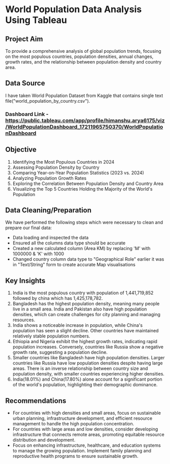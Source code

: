  # World Population Data Analysis Using Tableau

## Project Aim 
To provide a comprehensive analysis of global population trends, focusing on the most populous countries, population densities, annual changes, growth rates, and the relationship between population density and country area.

## Data Source
I have taken World Population Dataset from Kaggle that contains single text file("world_population_by_country.csv").

### Dashboard Link - https://public.tableau.com/app/profile/himanshu.arya6175/viz/WorldPopulationDashboard_17211965750370/WorldPopulationDashboard

## Objective

1. Identifying the Most Populous Countries in 2024
2. Assessing Population Density by Country
3. Comparing Year-on-Year Population Statistics (2023 vs. 2024)
4. Analyzing Population Growth Rates
5. Exploring the Correlation Between Population Density and Country Area
6. Visualizing the Top 5 Countries Holding the Majority of the World's Population

## Data Cleaning/Preparation

We have performed the following steps which were necessary to clean and prepare our final data:
- Data loading and inspected the data
- Ensured all the columns data type should be accurate
- Created a new calculated column (Area KM) by replacing 'M' with 1000000 & 'K' with 1000
- Changed country column data type to "Geographical Role" earlier it was in "Text/String" form to create accurate Map visualisations

## Key Insights

1. India is the most populous country with population of 1,441,719,852 followed by china which has 1,425,178,782.
2. Bangladesh has the highest population density, meaning many people live in a small area. India and Pakistan also have high population densities, which can create challenges for city planning and managing resources.
3. India shows a noticeable increase in population, while China's population has seen a slight decline. Other countries have maintained relatively stable population numbers.
4. Ethiopia and Nigeria exhibit the highest growth rates, indicating rapid population increases. Conversely, countries like Russia show a negative growth rate, suggesting a population decline.
5. Smaller countries like Bangladesh have high population densities. Larger countries like Russia have low population densities despite having large areas. There is an inverse relationship between country size and population density, with smaller countries experiencing higher densities.
6. India(18.01%) and China(17.80%) alone account for a significant portion of the world's population, highlighting their demographic dominance.

## Recommendations

- For countries with high densities and small areas, focus on sustainable urban planning, infrastructure development, and efficient resource management to handle the high population concentration. 
- For countries with large areas and low densities, consider developing infrastructure that connects remote areas, promoting equitable resource distribution and development.
- Focus on enhancing infrastructure, healthcare, and education systems to manage the growing population. Implement family planning and reproductive health programs to ensure sustainable growth.

